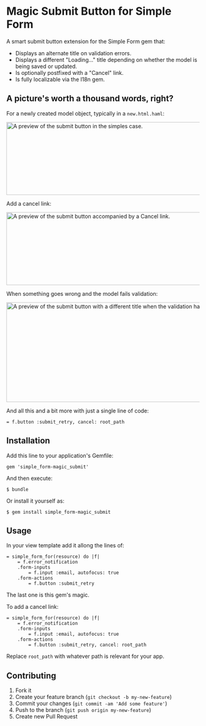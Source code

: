 # Magic Submit Button for Simple Form

A smart submit button extension for the Simple Form gem that:

- Displays an alternate title on validation errors.
- Displays a different "Loading..." title depending on whether the model is being saved or updated.
- Is optionally postfixed with a "Cancel" link.
- Is fully localizable via the I18n gem.

## A picture's worth a thousand words, right?

For a newly created model object, typically in a `new.html.haml`:

<img src="https://raw.github.com/eploko/simple_form-magic_submit/master/preview/01-submit.png" width="720" height="190" alt="A preview of the submit button in the simples case."/>

Add a cancel link:

<img src="https://raw.github.com/eploko/simple_form-magic_submit/master/preview/02-submit-with-cancel.png" width="720" height="190" alt="A preview of the submit button accompanied by a Cancel link."/>

When something goes wrong and the model fails validation:

<img src="https://raw.github.com/eploko/simple_form-magic_submit/master/preview/03-model-invalid.png" width="720" height="260" alt="A preview of the submit button with a different title when the validation has failed."/>

And all this and a bit more with just a single line of code:

```haml
= f.button :submit_retry, cancel: root_path
```

## Installation

Add this line to your application's Gemfile:

    gem 'simple_form-magic_submit'

And then execute:

    $ bundle

Or install it yourself as:

    $ gem install simple_form-magic_submit

## Usage

In your view template add it allong the lines of:

```haml
= simple_form_for(resource) do |f|
    = f.error_notification
    .form-inputs
        = f.input :email, autofocus: true
    .form-actions
        = f.button :submit_retry
```

The last one is this gem's magic.

To add a cancel link:

```haml
= simple_form_for(resource) do |f|
    = f.error_notification
    .form-inputs
        = f.input :email, autofocus: true
    .form-actions
        = f.button :submit_retry, cancel: root_path
```

Replace `root_path` with whatever path is relevant for your app.

## Contributing

1. Fork it
2. Create your feature branch (`git checkout -b my-new-feature`)
3. Commit your changes (`git commit -am 'Add some feature'`)
4. Push to the branch (`git push origin my-new-feature`)
5. Create new Pull Request
